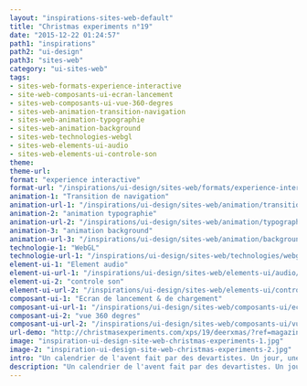 ```yaml
---
layout: "inspirations-sites-web-default"
title: "Christmas experiments n°19"
date: "2015-12-22 01:24:57"
path1: "inspirations"
path2: "ui-design"
path3: "sites-web"
category: "ui-sites-web"
tags:
- sites-web-formats-experience-interactive
- site-web-composants-ui-ecran-lancement
- sites-web-composants-ui-vue-360-degres
- sites-web-animation-transition-navigation
- sites-web-animation-typographie
- sites-web-animation-background
- sites-web-technologies-webgl
- sites-web-elements-ui-audio
- sites-web-elements-ui-controle-son
theme:
theme-url:
format: "experience interactive"
format-url: "/inspirations/ui-design/sites-web/formats/experience-interactive/"
animation-1: "Transition de navigation"
animation-url-1: "/inspirations/ui-design/sites-web/animation/transition-navigation/"
animation-2: "animation typographie"
animation-url-2: "/inspirations/ui-design/sites-web/animation/typographie/"
animation-3: "animation background"
animation-url-3: "/inspirations/ui-design/sites-web/animation/background/"
technologie-1: "WebGL"
technologie-url-1: "/inspirations/ui-design/sites-web/technologies/webgl/"
element-ui-1: "Element audio"
element-ui-url-1: "/inspirations/ui-design/sites-web/elements-ui/audio/"
element-ui-2: "controle son"
element-ui-url-2: "/inspirations/ui-design/sites-web/elements-ui/controle-son/"
composant-ui-1: "Ecran de lancement & de chargement"
composant-ui-url-1: "/inspirations/ui-design/sites-web/composants-ui/ecran-lancement/"
composant-ui-2: "vue 360 degres"
composant-ui-url-2: "/inspirations/ui-design/sites-web/composants-ui/vue-360-degres/"
url-demo: "http://christmasexperiments.com/xps/19/deerxmas/?ref=magazineduwebdesign"
image: "inspiration-ui-design-site-web-christmas-experiments-1.jpg"
image-2: "inspiration-ui-design-site-web-christmas-experiments-2.jpg"
intro: "Un calendrier de l'avent fait par des devartistes. Un jour, une expérience. ❤ Le bon son."
description: "Un calendrier de l'avent fait par des devartistes. Un jour, une expérience. ❤ Le bon son."
---
```

